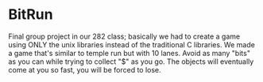 # BitRun
Final group project in our 282 class; basically we had to create a game using ONLY the unix libraries instead of the traditional C libraries. We made a game that's similar to temple run but with 10 lanes. Avoid as many "bits" as you can while trying to collect "$" as you go. The objects will eventually come at you so fast, you will be forced to lose. 
